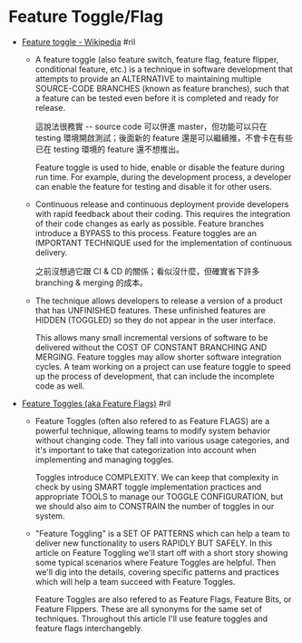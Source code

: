 # Feature Toggle/Flag

  - [Feature toggle \- Wikipedia](https://en.wikipedia.org/wiki/Feature_toggle) #ril

      - A feature toggle (also feature switch, feature flag, feature flipper, conditional feature, etc.) is a technique in software development that attempts to provide an ALTERNATIVE to maintaining multiple SOURCE-CODE BRANCHES (known as feature branches), such that a feature can be tested even before it is completed and ready for release.

        這說法很務實 -- source code 可以併進 master，但功能可以只在 testing 環境開啟測試；後面新的 feature 還是可以繼續推，不會卡在有些已在 testing 環境的 feature 還不想推出。

        Feature toggle is used to hide, enable or disable the feature during run time. For example, during the development process, a developer can enable the feature for testing and disable it for other users.

      - Continuous release and continuous deployment provide developers with rapid feedback about their coding. This requires the integration of their code changes as early as possible. Feature branches introduce a BYPASS to this process. Feature toggles are an IMPORTANT TECHNIQUE used for the implementation of continuous delivery.

        之前沒想過它跟 CI & CD 的關係；看似沒什麼，但確實省下許多 branching & merging 的成本。

      - The technique allows developers to release a version of a product that has UNFINISHED features. These unfinished features are HIDDEN (TOGGLED) so they do not appear in the user interface.

        This allows many small incremental versions of software to be delivered without the COST OF CONSTANT BRANCHING AND MERGING. Feature toggles may allow shorter software integration cycles. A team working on a project can use feature toggle to speed up the process of development, that can include the incomplete code as well.

  - [Feature Toggles \(aka Feature Flags\)](https://martinfowler.com/articles/feature-toggles.html) #ril

      - Feature Toggles (often also refered to as Feature FLAGS) are a powerful technique, allowing teams to modify system behavior without changing code. They fall into various usage categories, and it's important to take that categorization into account when implementing and managing toggles.

        Toggles introduce COMPLEXITY. We can keep that complexity in check by using SMART toggle implementation practices and appropriate TOOLS to manage our TOGGLE CONFIGURATION, but we should also aim to CONSTRAIN the number of toggles in our system.

      - "Feature Toggling" is a SET OF PATTERNS which can help a team to deliver new functionality to users RAPIDLY BUT SAFELY. In this article on Feature Toggling we'll start off with a short story showing some typical scenarios where Feature Toggles are helpful. Then we'll dig into the details, covering specific patterns and practices which will help a team succeed with Feature Toggles.

        Feature Toggles are also refered to as Feature Flags, Feature Bits, or Feature Flippers. These are all synonyms for the same set of techniques. Throughout this article I'll use feature toggles and feature flags interchangebly.
